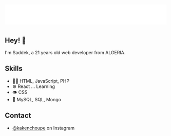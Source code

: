 <h1 align="center">
  <img src="https://github.com/SaddexRnx/SaddexRnx/blob/main/name.svg" alt="Saddek Renane" />
</h1>

## Hey! 👋
I'm Saddek, a 21 years old web developer from ALGERIA.

## Skills
- 👨‍💻 HTML, JavaScript, PHP
- ⚙️ React ... Learning
- 👁️ CSS 
- 💽 MySQL, SQL, Mongo

## Contact
- [@kakenchoupe](https://instagram.com/kakenchoupe) on Instagram
